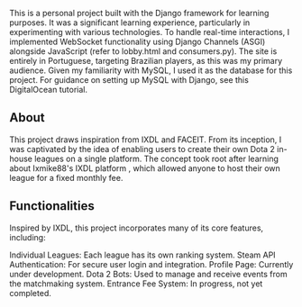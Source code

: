 This is a personal project built with the Django framework for learning purposes. It was a significant learning experience, particularly in experimenting with various technologies. To handle real-time interactions, I implemented WebSocket functionality using Django Channels (ASGI) alongside JavaScript (refer to lobby.html and consumers.py). The site is entirely in Portuguese, targeting Brazilian players, as this was my primary audience. Given my familiarity with MySQL, I used it as the database for this project. For guidance on setting up MySQL with Django, see this DigitalOcean tutorial.

## About

This project draws inspiration from IXDL and FACEIT. From its inception, I was captivated by the idea of enabling users to create their own Dota 2 in-house leagues on a single platform. The concept took root after learning about Ixmike88's IXDL platform , which allowed anyone to host their own league for a fixed monthly fee.

## Functionalities

Inspired by IXDL, this project incorporates many of its core features, including:

Individual Leagues: Each league has its own ranking system.
Steam API Authentication: For secure user login and integration.
Profile Page: Currently under development.
Dota 2 Bots: Used to manage and receive events from the matchmaking system.
Entrance Fee System: In progress, not yet completed.
